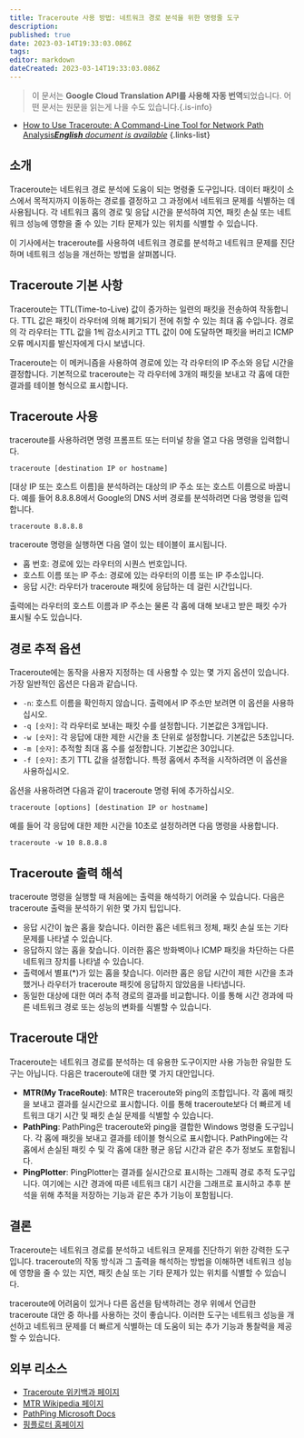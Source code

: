 ```yaml
---
title: Traceroute 사용 방법: 네트워크 경로 분석을 위한 명령줄 도구
description: 
published: true
date: 2023-03-14T19:33:03.086Z
tags: 
editor: markdown
dateCreated: 2023-03-14T19:33:03.086Z
---
```


> 이 문서는 **Google Cloud Translation API를 사용해 자동 번역**되었습니다.
어떤 문서는 원문을 읽는게 나을 수도 있습니다.{.is-info}



- [How to Use Traceroute: A Command-Line Tool for Network Path Analysis***English** document is available*](/en/Knowledge-base/Network/how-to-use-traceroute-a-command-line-tool-for-network-path-analysis)
{.links-list}

## 소개

Traceroute는 네트워크 경로 분석에 도움이 되는 명령줄 도구입니다. 데이터 패킷이 소스에서 목적지까지 이동하는 경로를 결정하고 그 과정에서 네트워크 문제를 식별하는 데 사용됩니다. 각 네트워크 홉의 경로 및 응답 시간을 분석하여 지연, 패킷 손실 또는 네트워크 성능에 영향을 줄 수 있는 기타 문제가 있는 위치를 식별할 수 있습니다.

이 기사에서는 traceroute를 사용하여 네트워크 경로를 분석하고 네트워크 문제를 진단하며 네트워크 성능을 개선하는 방법을 살펴봅니다.

## Traceroute 기본 사항

Traceroute는 TTL(Time-to-Live) 값이 증가하는 일련의 패킷을 전송하여 작동합니다. TTL 값은 패킷이 라우터에 의해 폐기되기 전에 취할 수 있는 최대 홉 수입니다. 경로의 각 라우터는 TTL 값을 1씩 감소시키고 TTL 값이 0에 도달하면 패킷을 버리고 ICMP 오류 메시지를 발신자에게 다시 보냅니다.

Traceroute는 이 메커니즘을 사용하여 경로에 있는 각 라우터의 IP 주소와 응답 시간을 결정합니다. 기본적으로 traceroute는 각 라우터에 3개의 패킷을 보내고 각 홉에 대한 결과를 테이블 형식으로 표시합니다.

## Traceroute 사용

traceroute를 사용하려면 명령 프롬프트 또는 터미널 창을 열고 다음 명령을 입력합니다.

```
traceroute [destination IP or hostname]
```

[대상 IP 또는 호스트 이름]을 분석하려는 대상의 IP 주소 또는 호스트 이름으로 바꿉니다. 예를 들어 8.8.8.8에서 Google의 DNS 서버 경로를 분석하려면 다음 명령을 입력합니다.

```
traceroute 8.8.8.8
```

traceroute 명령을 실행하면 다음 열이 있는 테이블이 표시됩니다.

- 홉 번호: 경로에 있는 라우터의 시퀀스 번호입니다.
- 호스트 이름 또는 IP 주소: 경로에 있는 라우터의 이름 또는 IP 주소입니다.
- 응답 시간: 라우터가 traceroute 패킷에 응답하는 데 걸린 시간입니다.

출력에는 라우터의 호스트 이름과 IP 주소는 물론 각 홉에 대해 보내고 받은 패킷 수가 표시될 수도 있습니다.

## 경로 추적 옵션

Traceroute에는 동작을 사용자 지정하는 데 사용할 수 있는 몇 가지 옵션이 있습니다. 가장 일반적인 옵션은 다음과 같습니다.

- `-n`: 호스트 이름을 확인하지 않습니다. 출력에서 IP 주소만 보려면 이 옵션을 사용하십시오.
- `-q [숫자]`: 각 라우터로 보내는 패킷 수를 설정합니다. 기본값은 3개입니다.
- `-w [숫자]`: 각 응답에 대한 제한 시간을 초 단위로 설정합니다. 기본값은 5초입니다.
- `-m [숫자]`: 추적할 최대 홉 수를 설정합니다. 기본값은 30입니다.
- `-f [숫자]`: 초기 TTL 값을 설정합니다. 특정 홉에서 추적을 시작하려면 이 옵션을 사용하십시오.

옵션을 사용하려면 다음과 같이 traceroute 명령 뒤에 추가하십시오.

```
traceroute [options] [destination IP or hostname]
```

예를 들어 각 응답에 대한 제한 시간을 10초로 설정하려면 다음 명령을 사용합니다.

```
traceroute -w 10 8.8.8.8
```

## Traceroute 출력 해석

traceroute 명령을 실행할 때 처음에는 출력을 해석하기 어려울 수 있습니다. 다음은 traceroute 출력을 분석하기 위한 몇 가지 팁입니다.

- 응답 시간이 높은 홉을 찾습니다. 이러한 홉은 네트워크 정체, 패킷 손실 또는 기타 문제를 나타낼 수 있습니다.
- 응답하지 않는 홉을 찾습니다. 이러한 홉은 방화벽이나 ICMP 패킷을 차단하는 다른 네트워크 장치를 나타낼 수 있습니다.
- 출력에서 별표(*)가 있는 홉을 찾습니다. 이러한 홉은 응답 시간이 제한 시간을 초과했거나 라우터가 traceroute 패킷에 응답하지 않았음을 나타냅니다.
- 동일한 대상에 대한 여러 추적 경로의 결과를 비교합니다. 이를 통해 시간 경과에 따른 네트워크 경로 또는 성능의 변화를 식별할 수 있습니다.

## Traceroute 대안

Traceroute는 네트워크 경로를 분석하는 데 유용한 도구이지만 사용 가능한 유일한 도구는 아닙니다. 다음은 traceroute에 대한 몇 가지 대안입니다.

- **MTR(My TraceRoute)**: MTR은 traceroute와 ping의 조합입니다. 각 홉에 패킷을 보내고 결과를 실시간으로 표시합니다. 이를 통해 traceroute보다 더 빠르게 네트워크 대기 시간 및 패킷 손실 문제를 식별할 수 있습니다.
- **PathPing**: PathPing은 traceroute와 ping을 결합한 Windows 명령줄 도구입니다. 각 홉에 패킷을 보내고 결과를 테이블 형식으로 표시합니다. PathPing에는 각 홉에서 손실된 패킷 수 및 각 홉에 대한 평균 응답 시간과 같은 추가 정보도 포함됩니다.
- **PingPlotter**: PingPlotter는 결과를 실시간으로 표시하는 그래픽 경로 추적 도구입니다. 여기에는 시간 경과에 따른 네트워크 대기 시간을 그래프로 표시하고 추후 분석을 위해 추적을 저장하는 기능과 같은 추가 기능이 포함됩니다.

## 결론

Traceroute는 네트워크 경로를 분석하고 네트워크 문제를 진단하기 위한 강력한 도구입니다. traceroute의 작동 방식과 그 출력을 해석하는 방법을 이해하면 네트워크 성능에 영향을 줄 수 있는 지연, 패킷 손실 또는 기타 문제가 있는 위치를 식별할 수 있습니다.

traceroute에 어려움이 있거나 다른 옵션을 탐색하려는 경우 위에서 언급한 traceroute 대안 중 하나를 사용하는 것이 좋습니다. 이러한 도구는 네트워크 성능을 개선하고 네트워크 문제를 더 빠르게 식별하는 데 도움이 되는 추가 기능과 통찰력을 제공할 수 있습니다.

## 외부 리소스

- [Traceroute 위키백과 페이지](https://en.wikipedia.org/wiki/Traceroute)
- [MTR Wikipedia 페이지](https://en.wikipedia.org/wiki/MTR_(software))
- [PathPing Microsoft Docs](https://docs.microsoft.com/en-us/windows-server/administration/windows-commands/pathping)
- [핑플로터 홈페이지](https://www.pingplotter.com/)